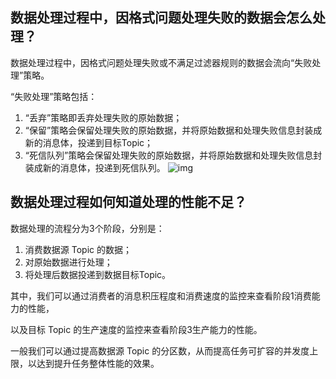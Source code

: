 ## 数据处理过程中，因格式问题处理失败的数据会怎么处理？

数据处理过程中，因格式问题处理失败或不满足过滤器规则的数据会流向“失败处理”策略。

“失败处理”策略包括：

1. “丢弃”策略即丢弃处理失败的原始数据；
2. “保留”策略会保留处理失败的原始数据，并将原始数据和处理失败信息封装成新的消息体，投递到目标Topic；
3. “死信队列”策略会保留处理失败的原始数据，并将原始数据和处理失败信息封装成新的消息体，投递到死信队列。                 ![img](https://wdoc-76491.picgzc.qpic.cn/MTY4ODg1MDU0MDkwNDI2Nw_740661_nQ_TRB6jDg3D9JLm_1650338724?w=1280&h=798.5230769230769)        



## 数据处理过程如何知道处理的性能不足？

数据处理的流程分为3个阶段，分别是：

1. 消费数据源 Topic 的数据；
2. 对原始数据进行处理；
3. 将处理后数据投递到数据目标Topic。

其中，我们可以通过消费者的消息积压程度和消费速度的监控来查看阶段1消费能力的性能，

以及目标 Topic 的生产速度的监控来查看阶段3生产能力的性能。

一般我们可以通过提高数据源 Topic 的分区数，从而提高任务可扩容的并发度上限，以达到提升任务整体性能的效果。
